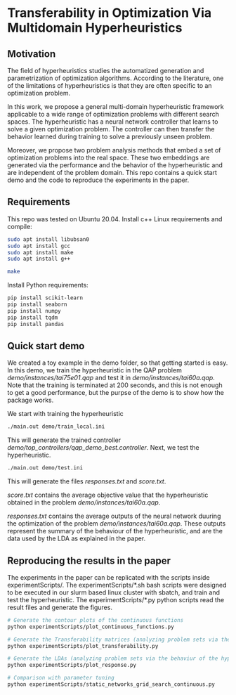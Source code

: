 # Transferability in Optimization Via Multidomain Hyperheuristics

## Motivation
The field of hyperheuristics studies the automatized generation and parametrization of optimization algorithms.
According to the literature, one of the limitations of hyperheuristics is that they are often specific to an optimization problem.

In this work, we propose a general multi-domain hyperheuristic framework applicable to a wide range of optimization problems with different search spaces.
The hyperheuristic has a neural network controller that learns to solve a given optimization problem.
The controller can then transfer the behavior learned during training to solve a previously unseen problem. 

Moreover, we propose two problem analysis methods that embed a set of optimization problems into the real space. 
These two embeddings are generated via the performance and the behavior of the hyperheuristic and are independent of the problem domain.
This repo contains a quick start demo and the code to reproduce the experiments in the paper.

## Requirements

This repo was tested on Ubuntu 20.04. Install c++ Linux requirements and compile:

```bash
sudo apt install libubsan0
sudo apt install gcc
sudo apt install make
sudo apt install g++

make
```

Install Python requirements:
```bash
pip install scikit-learn
pip install seaborn
pip install numpy
pip install tqdm
pip install pandas

```

## Quick start demo

We created a toy example in the demo folder, so that getting started is easy. In this demo, we train the hyperheuristic in the  QAP problem *demo/instances/tai75e01.qap* and test it in *demo/instances/tai60a.qap*. Note that the training is terminated at 200 seconds, and this is not enough to get a good performance, but the purpse of the demo is to show how the package works.  

We start with training the hyperheuristic

```bash
./main.out demo/train_local.ini
```

This will generate the trained controller *demo/top_controllers/qap_demo_best.controller*. Next, we test the hyperheuristic.

```bash
./main.out demo/test.ini
```

This will generate the files *responses.txt* and *score.txt*. 

*score.txt* contains the average objective value that the hyperheuristic obtained in the problem *demo/instances/tai60a.qap*. 

*responses.txt* contains the average outputs of the neural network duuring the optimization of the problem *demo/instances/tai60a.qap*. These outputs represent the summary of the behaviour of the hyperheuristic, and are the data used by the LDA as explained in the paper.




## Reproducing the results in the paper

The experiments in the paper can be replicated with the scripts inside experimentScripts/. The experimentScripts/\*.sh bash scripts were designed to be executed in our slurm based linux cluster with sbatch, and train and test the hyperheuristic. The experimentScripts/\*.py python scripts read the result files and generate the figures. 


```bash
# Generate the contour plots of the continuous functions
python experimentScripts/plot_continuous_functions.py

# Generate the Transferability matrices (analyzing problem sets via the performance of the hyperheuristic)
python experimentScripts/plot_transferability.py

# Generate the LDAs (analyzing problem sets via the behaviur of the hyperheuristic)
python experimentScripts/plot_response.py

# Comparison with parameter tuning
python experimentScripts/static_networks_grid_search_continuous.py

```




